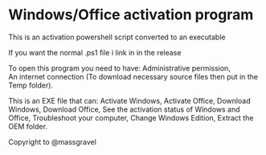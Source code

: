 # Windows/Office activation program 
This is an activation powershell script converted to an executable

If you want the normal .ps1 file i link in in the release

To open this program you need to have: 
Administrative permission,  
An internet connection (To download necessary source files then put in the Temp folder). 

This is an EXE file that can:
Activate Windows, 
Activate Office, 
Download Windows,
Download Office, 
See the activation status of Windows and Office, 
Troubleshoot your computer, 
Change Windows Edition, 
Extract the OEM folder.
 
Copyright to @massgravel 
